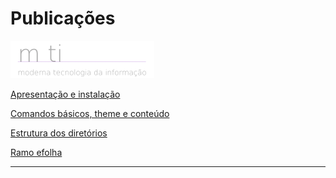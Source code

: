 # Publicações

[![m ti](https://github.com/tmenegaz/m-ti-hugo-theme/blob/master/imagens/m%20ti-white.png)](https://www.youtube.com/c/mti_tmenegaz)

[Apresentação e instalação](./apresentacao-instalacao.md#gohugo)

[Comandos básicos, theme e conteúdo](./comandos-basicos-theme-conteudo.md#ambiente-de-desenvolvimento-comandos-básicos-theme-e-conteúdo)

[Estrutura dos diretórios](./estrutura-dos-diretorios.md#estrutura-dos-diretórios)

[Ramo efolha](./ramo-e-folha.md#ramo-e-folha.md)

---
